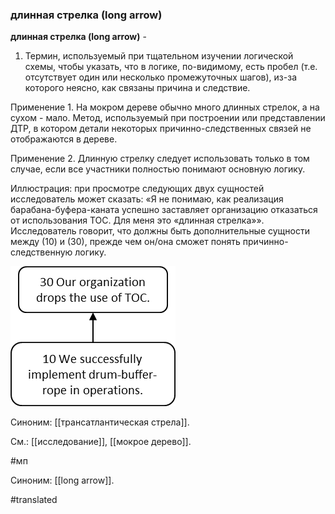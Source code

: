 ### длинная стрелка (long arrow)

**длинная стрелка (long arrow)** -

1. Термин, используемый при тщательном изучении логической схемы, чтобы указать, что в логике, по-видимому, есть пробел (т.е. отсутствует один или несколько промежуточных шагов), из-за которого неясно, как связаны причина и следствие.

Применение 1. На мокром дереве обычно много длинных стрелок, а на сухом - мало. Метод, используемый при построении или представлении ДТР, в котором детали некоторых причинно-следственных связей не отображаются в дереве.

Применение 2. Длинную стрелку следует использовать только в том случае, если все участники полностью понимают основную логику.

Иллюстрация: при просмотре следующих двух сущностей исследователь может сказать: «Я не понимаю, как реализация барабана-буфера-каната успешно заставляет организацию отказаться от использования TOC. Для меня это «длинная стрелка»». Исследователь говорит, что должны быть дополнительные сущности между (10) и (30), прежде чем он/она сможет понять причинно-следственную логику.

![](images/image46.png)

Синоним: [[трансатлантическая стрела]].

См.: [[исследование]], [[мокрое дерево]].

#мп

Синоним: [[long arrow]].

#translated
